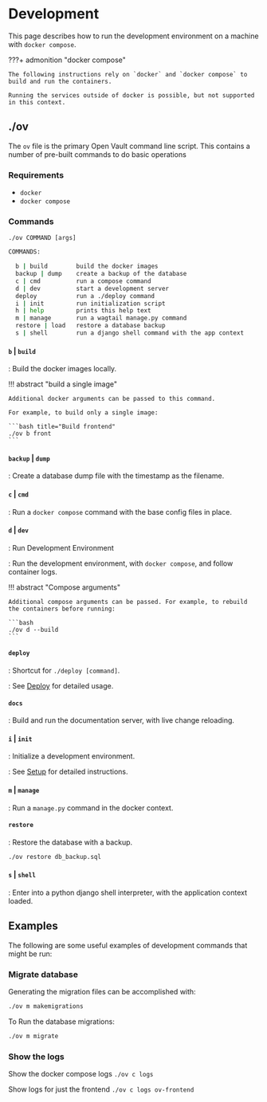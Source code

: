 # Development

This page describes how to run the development environment on a machine with `docker compose`.

???+ admonition "docker compose"

    The following instructions rely on `docker` and `docker compose` to build and run the containers.

    Running the services outside of docker is possible, but not supported in this context.

## ./ov

The `ov` file is the primary Open Vault command line script. This contains a number of pre-built commands to do basic operations

### Requirements

- `docker`
- `docker compose`

### Commands

`./ov COMMAND [args]`

```bash
COMMANDS:

  b | build        build the docker images
  backup | dump    create a backup of the database
  c | cmd          run a compose command
  d | dev          start a development server
  deploy           run a ./deploy command
  i | init         run initialization script
  h | help         prints this help text
  m | manage       run a wagtail manage.py command
  restore | load   restore a database backup
  s | shell        run a django shell command with the app context
```

#### `b` | `build`

: Build the docker images locally.

!!! abstract "build a single image"

    Additional docker arguments can be passed to this command.

    For example, to build only a single image:

    ```bash title="Build frontend"
    ./ov b front
    ```

#### `backup` | `dump`

: Create a database dump file with the timestamp as the filename.

#### `c` | `cmd`

: Run a `docker compose` command with the base config files in place.

#### `d` | `dev`

: Run Development Environment

: Run the development environment, with `docker compose`, and follow container logs.

!!! abstract "Compose arguments"

    Additional compose arguments can be passed. For example, to rebuild the containers before running:

    ```bash
    ./ov d --build
    ```

#### `deploy`

: Shortcut for `./deploy [command]`.

: See [Deploy](/deploy) for detailed usage.

#### `docs`

: Build and run the documentation server, with live change reloading.

#### `i` | `init`

: Initialize a development environment.

: See [Setup](/setup) for detailed instructions.

#### `m` | `manage`

: Run a `manage.py` command in the docker context.

#### `restore`

: Restore the database with a backup.

```bash title="restore db"
./ov restore db_backup.sql
```

#### `s` | `shell`

: Enter into a python django shell interpreter, with the application context loaded.

## Examples

The following are some useful examples of development commands that might be run:

### Migrate database

Generating the migration files can be accomplished with:

```bash
./ov m makemigrations
```

To Run the database migrations:

```bash
./ov m migrate
```

### Show the logs

Show the docker compose logs
`./ov c logs`

Show logs for just the frontend
`./ov c logs ov-frontend`
